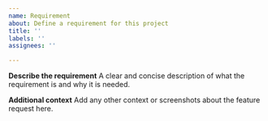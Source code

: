 ```yaml
---
name: Requirement
about: Define a requirement for this project
title: ''
labels: ''
assignees: ''

---
```


**Describe the requirement**
A clear and concise description of what the requirement is and why it is needed.

**Additional context**
Add any other context or screenshots about the feature request here.
